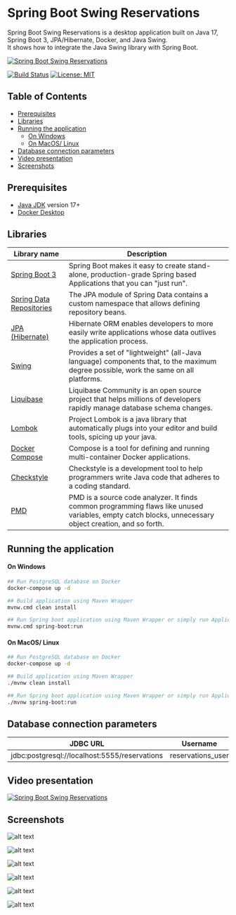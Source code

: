 # Spring Boot Swing Reservations

Spring Boot Swing Reservations is a desktop application built on Java 17, Spring Boot 3, JPA/Hibernate, Docker, and Java Swing. \
It shows how to integrate the Java Swing library with Spring Boot.

[![Spring Boot Swing Reservations](https://github.com/DanielMichalski/spring-boot-java-swing-reservations/blob/master/.github/gifs/application.gif)](https://youtu.be/E7ho0qdWhus "Spring Boot Swing Reservations")

[![Build Status](https://github.com/DanielMichalski/spring-boot-java-swing-reservations/workflows/Java%20CI%20with%20Maven/badge.svg?branch=master)](https://github.com/DanielMichalski/spring-boot-java-swing-reservations/actions?query=workflow%3A%22Java+CI+with+Maven%22)
[![License: MIT](https://img.shields.io/badge/License-MIT-yellow.svg)](https://github.com/DanielMichalski/spring-boot-java-swing-reservations/blob/master/LICENSE)

## Table of Contents

* [Prerequisites](#prerequisites)
* [Libraries](#libraries)
* [Running the application](#running-the-application)
    * [On Windows](#on-windows)
    * [On MacOS/ Linux](#on-macos-linux)
* [Database connection parameters](#database-connection-parameters)
* [Video presentation](#video-presentation)
* [Screenshots](#screenshots)

## Prerequisites

- [Java JDK](https://www.oracle.com/pl/java/technologies/javase-downloads.html) version 17+
- [Docker Desktop](https://www.docker.com/products/docker-desktop)

## Libraries

| Library name                                                                                                     | Description                                                                                                                                            |
|------------------------------------------------------------------------------------------------------------------|--------------------------------------------------------------------------------------------------------------------------------------------------------|
| [Spring Boot 3](https://spring.io/projects/spring-boot)                                                          | Spring Boot makes it easy to create stand-alone, production-grade Spring based Applications that you can "just run".                                   |
| [Spring Data Repositories](https://docs.spring.io/spring-data/jpa/docs/current/reference/html/#jpa.repositories) | The JPA module of Spring Data contains a custom namespace that allows defining repository beans.                                                       |
| [JPA (Hibernate)](https://hibernate.org/)                                                                        | Hibernate ORM enables developers to more easily write applications whose data outlives the application process.                                        |
| [Swing](https://docs.oracle.com/javase/8/docs/api/javax/swing/package-summary.html)                              | Provides a set of "lightweight" (all-Java language) components that, to the maximum degree possible, work the same on all platforms.                   |
| [Liquibase](https://www.liquibase.org/)                                                                          | Liquibase Community is an open source project that helps millions of developers rapidly manage database schema changes.                                |
| [Lombok](https://projectlombok.org/)                                                                             | Project Lombok is a java library that automatically plugs into your editor and build tools, spicing up your java.                                      |
| [Docker Compose](https://docs.docker.com/compose/)                                                               | Compose is a tool for defining and running multi-container Docker applications.                                                                        |
| [Checkstyle](https://checkstyle.sourceforge.io/)                                                                 | Checkstyle is a development tool to help programmers write Java code that adheres to a coding standard.                                                |
| [PMD](https://pmd.github.io/)                                                                                    | PMD is a source code analyzer. It finds common programming flaws like unused variables, empty catch blocks, unnecessary object creation, and so forth. |

## Running the application

#### On Windows

```bash
## Run PostgreSQL database on Docker
docker-compose up -d

## Build application using Maven Wrapper
mvnw.cmd clean install

## Run Spring boot application using Maven Wrapper or simply run Application class
mvnw.cmd spring-boot:run
```

#### On MacOS/ Linux

```bash
## Run PostgreSQL database on Docker
docker-compose up -d

## Build application using Maven Wrapper
./mvnw clean install

## Run Spring boot application using Maven Wrapper or simply run Application class
./mvnw spring-boot:run
```

## Database connection parameters

| JDBC URL                                      | Username         	 | Password         |
|-----------------------------------------------|--------------------|------------------|
| jdbc:postgresql://localhost:5555/reservations | reservations_user  | reservations_psw |

## Video presentation

[![Spring Boot Swing Reservations](http://img.youtube.com/vi/E7ho0qdWhus/0.jpg)](https://youtu.be/E7ho0qdWhus "Spring Boot Swing Reservations")

## Screenshots

![alt text](https://github.com/DanielMichalski/spring-boot-java-swing-reservations/blob/master/.github/images/db_schema.png "Screen 1")

![alt text](https://github.com/DanielMichalski/spring-boot-java-swing-reservations/blob/master/.github/images/spring_boot.png "Screen 2")

![alt text](https://github.com/DanielMichalski/spring-boot-java-swing-reservations/blob/master/.github/images/forms.png "Screen 3")

![alt text](https://github.com/DanielMichalski/spring-boot-java-swing-reservations/blob/master/.github/images/form1.png "Screen 4")

![alt text](https://github.com/DanielMichalski/spring-boot-java-swing-reservations/blob/master/.github/images/form2.png "Screen 5")

![alt text](https://github.com/DanielMichalski/spring-boot-java-swing-reservations/blob/master/.github/images/reports.png "Screen 6")
